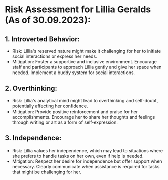 # Risk Assessment for Lillia Geralds (As of 30.09.2023):
## 1. Introverted Behavior:
- Risk: Lillia's reserved nature might make it challenging for her to initiate social interactions or express her needs.
- Mitigation: Foster a supportive and inclusive environment. Encourage staff and participants to approach Lillia gently and give her space when needed. Implement a buddy system for social interactions.
## 2. Overthinking:
- Risk: Lillia's analytical mind might lead to overthinking and self-doubt, potentially affecting her confidence.
- Mitigation: Provide positive reinforcement and praise for her accomplishments. Encourage her to share her thoughts and feelings through writing or art as a form of self-expression.
## 3. Independence:
- Risk: Lillia values her independence, which may lead to situations where she prefers to handle tasks on her own, even if help is needed.
- Mitigation: Respect her desire for independence but offer support when necessary. Clearly communicate when assistance is required for tasks that might be challenging for her.